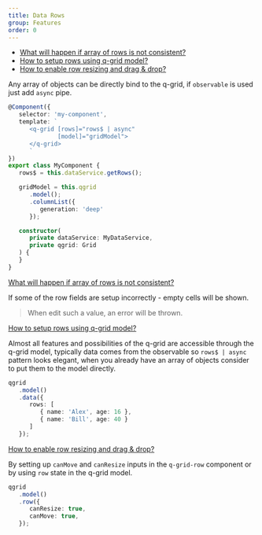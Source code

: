 ```yaml
---
title: Data Rows
group: Features
order: 0
---
```


- [What will happen if array of rows is not consistent?](#what-will-happen-if-array-of-rows-is-not-consistent)
- [How to setup rows using q-grid model?](#how-to-setup-rows-using-qgrid-model)
- [How to enable row resizing and drag & drop?](#how-to-enable-row-resizing-and-drag-&-drop)

Any array of objects can be directly bind to the q-grid, if `observable` is used just add `async` pipe.

```typescript
@Component({
   selector: 'my-component',
   template: `
      <q-grid [rows]="rows$ | async"
              [model]="gridModel">
      </q-grid>
      `
})
export class MyComponent {
   rows$ = this.dataService.getRows();

   gridModel = this.qgrid
      .model();
      .columnList({ 
         generation: 'deep' 
      });

   constructor(
      private dataService: MyDataService,
      private qgrid: Grid
   ) {
   }
}
```

<a name="what-will-happen-if-array-of-rows-is-not-consistent" href="#what-will-happen-if-array-of-rows-is-not-consistent">
What will happen if array of rows is not consistent? 
</a>

If some of the row fields are setup incorrectly - empty cells will be shown. 

> When edit such a value, an error will be thrown.

<a name="how-to-setup-rows-using-qgrid-model" href="#how-to-setup-rows-using-qgrid-model">
How to setup rows using q-grid model?
</a>

Almost all features and possibilities of the q-grid are accessible through the q-grid model, typically data comes from the observable so `rows$ | async` pattern looks elegant, when you already have an array of objects consider to put them to the model directly.

```typescript
qgrid
   .model()
   .data({
      rows: [
         { name: 'Alex', age: 16 }, 
         { name: 'Bill', age: 40 }
      ]
   });
```

<a name="how-to-enable-row-resizing-and-drag-&-drop" href="#how-to-enable-row-resizing-and-drag-&-drop">
How to enable row resizing and drag & drop?
</a>

By setting up `canMove` and `canResize` inputs in the `q-grid-row` component or by using `row` state in the q-grid model.

```typescript
qgrid
   .model()
   .row({
      canResize: true,
      canMove: true,
   });
```
